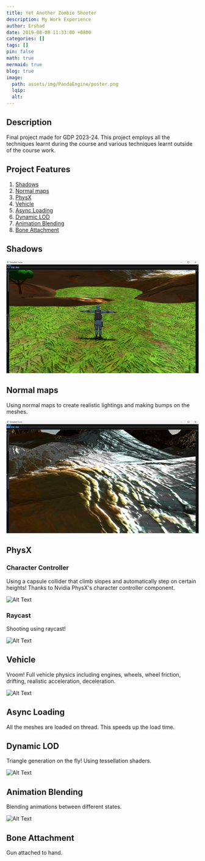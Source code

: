```yaml
---
title: Yet Another Zombie Shooter
description: My Work Experience
author: Ershad
date: 2019-08-08 11:33:00 +0800
categories: []
tags: []
pin: false
math: true
mermaid: true
blog: true
image:
  path: assets/img/PandaEngine/poster.png
  lqip:
  alt: 
---
```


## Description

Final project made for GDP 2023-24. This project employs all the techniques learnt during the course and various techniques learnt outside of the course work.

## Project Features

1. [Shadows](#shadows)
2. [Normal maps](#normal-maps)
3. [PhysX](#physx)
4. [Vehicle](#vehicle)
5. [Async Loading](#async-loading)
6. [Dynamic LOD](#dynamic-lod)
7. [Animation Blending](#animation-blending)
8. [Bone Attachment](#bone-attachment)

## Shadows

![alt-text](assets/img/PandaEngine/shadow.png)

## Normal maps

Using normal maps to create realistic lightings and making bumps on the meshes.

![alt-text](assets/img/PandaEngine/normal.png)

## PhysX

### Character Controller

Using a capsule collider that climb slopes and automatically step on certain heights! Thanks to Nvidia PhysX's character controller component.

![Alt Text](assets/img/PandaEngine/character-controller.gif)

### Raycast

Shooting using raycast!

![Alt Text](assets/img/PandaEngine/raycast.gif)

## Vehicle

Vroom! Full vehicle physics including engines, wheels, wheel friction, drifting, realistic acceleration, deceleration.

![Alt Text](assets/img/PandaEngine/vehicle.gif)

## Async Loading

All the meshes are loaded on thread. This speeds up the load time.

## Dynamic LOD

Triangle generation on the fly! Using tessellation shaders.

![Alt Text](assets/img/PandaEngine/dynamicLOD.gif)

## Animation Blending

Blending animations between different states.

![Alt Text](assets/img/PandaEngine/animation-blend.gif)

## Bone Attachment

Gun attached to hand.

